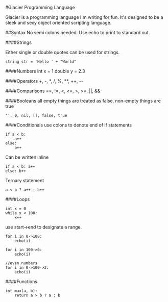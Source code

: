 #Glacier Programming Language

Glacier is a programming language I'm writing for fun. It's designed to be a sleek and sexy object oriented scripting language. 

##Syntax
No semi colons needed. Use echo to print to standard out.

####Strings

Either single or double quotes can be used for strings.

	string str = 'Hello ' + "World"

####Numbers
	int x = 1
	double y = 2.3

####Operators
	+, -, *, /, %, **, ++, --

####Comparisons
	==, !=, <, <=, >, >=, ||, &&

####Booleans
all empty things are treated as false, non-empty things are true

	'', 0, nil, [], false, true

####Conditionals
use colons to denote end of if statements
	
	if a < b:
		a++
	else:
		b++

Can be written inline
	
	if a < b: a++
	else: b++

Ternary statement
	
	a < b ? a++ : b++

####Loops
	
	int x = 0
	while x < 100:
		x++

use start->end to designate a range.
	
	for i in 0->100:
		echo(i)

	for i in 100->0:
		echo(i)

	//even numbers
	for i in 0->100->2:
		echo(i)
	

####Functions

	int max(a, b):
		return a > b ? a : b
		